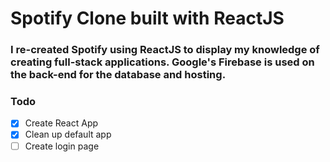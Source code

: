 # Spotify Clone built with ReactJS

### I re-created Spotify using ReactJS to display my knowledge of creating full-stack applications. Google's Firebase is used on the back-end for the database and hosting.

### Todo

- [x] Create React App
- [x] Clean up default app
- [ ] Create login page
